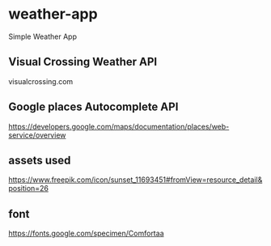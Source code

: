 # weather-app

Simple Weather App

## Visual Crossing Weather API

visualcrossing.com

## Google places Autocomplete API

https://developers.google.com/maps/documentation/places/web-service/overview

## assets used

https://www.freepik.com/icon/sunset_11693451#fromView=resource_detail&position=26

## font

https://fonts.google.com/specimen/Comfortaa
